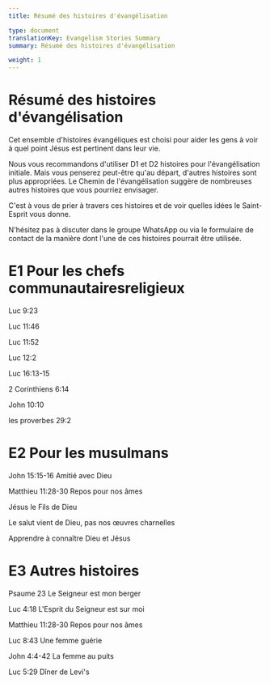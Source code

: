 ```yaml
---
title: Résumé des histoires d'évangélisation

type: document
translationKey: Evangelism Stories Summary
summary: Résumé des histoires d'évangélisation

weight: 1
---
```

# Résumé des histoires d'évangélisation
Cet ensemble d'histoires évangéliques est choisi pour aider les gens à voir à quel point Jésus est pertinent dans leur vie.

Nous vous recommandons d'utiliser D1 et D2 histoires pour l'évangélisation initiale. Mais vous penserez peut-être qu'au départ, d'autres histoires sont plus appropriées. Le Chemin de l'évangélisation suggère de nombreuses autres histoires que vous pourriez envisager.

C'est à vous de prier à travers ces histoires et de voir quelles idées le Saint-Esprit vous donne.

N'hésitez pas à discuter dans le groupe WhatsApp ou via le formulaire de contact de la manière dont l'une de ces histoires pourrait être utilisée.
# E1 Pour les chefs communautairesreligieux

Luc 9:23	

Luc 11:46	

Luc 11:52	

Luc 12:2	

Luc 16:13-15	

2 Corinthiens 6:14	

John 10:10	

les proverbes 29:2
# E2 Pour les musulmans

John 15:15-16 Amitié avec Dieu	

Matthieu 11:28-30 Repos pour nos âmes	

Jésus le Fils de Dieu	

Le salut vient de Dieu, pas nos œuvres charnelles	

Apprendre à connaître Dieu et Jésus
# E3 Autres histoires

Psaume 23 Le Seigneur est mon berger	

Luc 4:18 L'Esprit du Seigneur est sur moi	

Matthieu 11:28-30 Repos pour nos âmes	

Luc 8:43 Une femme guérie	

John 4:4-42 La femme au puits	

Luc 5:29 Dîner de Levi's